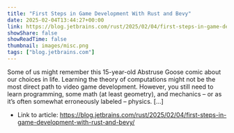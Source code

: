 ```yaml
---
title: "First Steps in Game Development With Rust and Bevy"
date: 2025-02-04T13:44:27+00:00
link: https://blog.jetbrains.com/rust/2025/02/04/first-steps-in-game-development-with-rust-and-bevy/
showShare: false
showReadTime: false
thumbnail: images/misc.png
tags: ["blog.jetbrains.com"]
---
```

Some of us might remember this 15-year-old Abstruse Goose comic about our choices in life. Learning the theory of computations might not be the most direct path to video game development. However, you still need to learn programming, some math (at least geometry), and mechanics – or as it’s often somewhat erroneously labeled – physics. […]

- Link to article: https://blog.jetbrains.com/rust/2025/02/04/first-steps-in-game-development-with-rust-and-bevy/